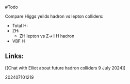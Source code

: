 
#Todo

Compare Higgs yeilds hadron vs lepton colliders:
* Total H: 
* ZH: 
	* ZH lepton vs Z→ll H hadron
* VBF H


## Links: 
[[Chat with Elliot about future hadron colliders 9 July 2024]]



202407101219
